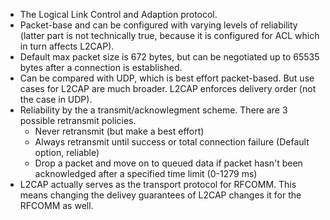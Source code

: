 * The Logical Link Control and Adaption protocol.
* Packet-base and can be configured with varying levels of reliability (latter part is not technically true, because it is configured for ACL which in turn affects L2CAP).
* Default max packet size is 672 bytes, but can be negotiated up to 65535 bytes after a connection is established.
* Can be compared with UDP, which is best effort packet-based. But use cases for L2CAP are much broader. L2CAP enforces delivery order (not the case in UDP).
* Reliability by the a transmit/acknowlegment scheme. There are 3 possible retransmit policies.
  * Never retransmit (but make a best effort)
  * Always retransmit until success or total connection failure (Default option, reliable)
  * Drop a packet and move on to queued data if packet hasn't been acknowledged after a specified time limit (0-1279 ms)
* L2CAP actually serves as the transport protocol for RFCOMM. This means changing the delivey guarantees of L2CAP changes it for the RFCOMM as well.
